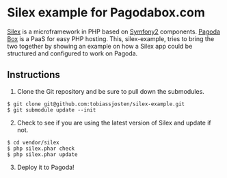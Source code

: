 Silex example for Pagodabox.com
===============================

[Silex][1] is a microframework in PHP based on [Symfony2][2] components. [Pagoda Box][3] is a PaaS for easy PHP hosting. This, silex-example, tries to bring the two together by showing an example on how a Silex app could be structured and configured to work on Pagoda.

## Instructions

1. Clone the Git repository and be sure to pull down the submodules.

```
$ git clone git@github.com:tobiassjosten/silex-example.git
$ git submodule update --init
```

2. Check to see if you are using the latest version of Silex and update if not.

```
$ cd vendor/silex
$ php silex.phar check
$ php silex.phar update
```

3. Deploy it to Pagoda!

[1]: http://silex-project.org/
[2]: http://symfony.com/
[3]: http://www.pagodabox.com/
